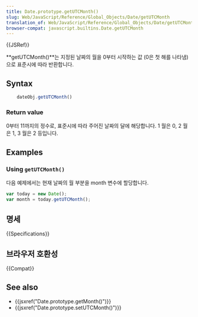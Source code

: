 ```yaml
---
title: Date.prototype.getUTCMonth()
slug: Web/JavaScript/Reference/Global_Objects/Date/getUTCMonth
translation_of: Web/JavaScript/Reference/Global_Objects/Date/getUTCMonth
browser-compat: javascript.builtins.Date.getUTCMonth
---
```

{{JSRef}}

**getUTCMonth()**는 지정된 날짜의 월을 0부터 시작하는 값 (0은 첫 해를 나타냄)으로 표준시에 따라 반환합니다.

## Syntax

```js
    dateObj.getUTCMonth()
```

### Return value

0부터 11까지의 정수로, 표준시에 따라 주어진 날짜의 달에 해당합니다. 1 월은 0, 2 월은 1, 3 월은 2 등입니다.

## Examples

### Using `getUTCMonth()`

다음 예제에서는 현재 날짜의 월 부분을 month 변수에 할당합니다.

```js
var today = new Date();
var month = today.getUTCMonth();
```

## 명세

{{Specifications}}

## 브라우저 호환성

{{Compat}}

## See also

- {{jsxref("Date.prototype.getMonth()")}}
- {{jsxref("Date.prototype.setUTCMonth()")}}
